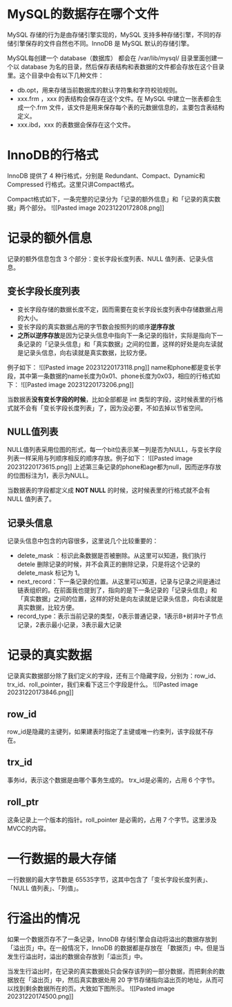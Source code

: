 # MySQL的数据存在哪个文件
MySQL 存储的行为是由存储引擎实现的，MySQL 支持多种存储引擎，不同的存储引擎保存的文件自然也不同。InnoDB 是 MySQL 默认的存储引擎。

MySQL每创建一个 database（数据库） 都会在 /var/lib/mysql/ 目录里面创建一个以 database 为名的目录，然后保存表结构和表数据的文件都会存放在这个目录里。这个目录中会有以下几种文件：
- db.opt，用来存储当前数据库的默认字符集和字符校验规则。
- xxx.frm ，xxx 的表结构会保存在这个文件。在 MySQL 中建立一张表都会生成一个.frm 文件，该文件是用来保存每个表的元数据信息的，主要包含表结构定义。
- xxx.ibd，xxx 的表数据会保存在这个文件。

# InnoDB的行格式
InnoDB 提供了 4 种行格式，分别是 Redundant、Compact、Dynamic和 Compressed 行格式。这里只讲Compact格式。

Compact格式如下，一条完整的记录分为「记录的额外信息」和「记录的真实数据」两个部分。
![[Pasted image 20231220172808.png]]
# 记录的额外信息
记录的额外信息包含 3 个部分：变长字段长度列表、NULL 值列表、记录头信息。

## 变长字段长度列表
- 变长字段存储的数据长度不定，因而需要在变长字段长度列表中存储数据占用的大小。
- 变长字段的真实数据占用的字节数会按照列的顺序**逆序存放**
- **之所以逆序存放**是因为记录头信息中指向下一条记录的指针，实际是指向下一条记录的「记录头信息」和「真实数据」之间的位置，这样的好处是向左读就是记录头信息，向右读就是真实数据，比较方便。

例子如下：
![[Pasted image 20231220173118.png]]
name和phone都是变长字段，其中第一条数据的name长度为0x01、phone长度为0x03，相应的行格式如下：
![[Pasted image 20231220173206.png]]

当数据表**没有变长字段的时候**，比如全部都是 int 类型的字段，这时候表里的行格式就不会有「变长字段长度列表」了，因为没必要，不如去掉以节省空间。

## NULL值列表
NULL值列表采用位图的形式，每一个bit位表示某一列是否为NULL，与变长字段列表一样采用与列顺序相反的顺序存放。例子如下：
![[Pasted image 20231220173615.png]]
上述第三条记录的phone和age都为null，因而逆序存放的位图标注为1，表示为NULL。

当数据表的字段都定义成 **NOT NULL** 的时候，这时候表里的行格式就不会有 NULL 值列表了。

## 记录头信息
记录头信息中包含的内容很多，这里说几个比较重要的：
- delete_mask ：标识此条数据是否被删除。从这里可以知道，我们执行 detele 删除记录的时候，并不会真正的删除记录，只是将这个记录的 delete_mask 标记为 1。
- next_record：下一条记录的位置。从这里可以知道，记录与记录之间是通过链表组织的。在前面我也提到了，指向的是下一条记录的「记录头信息」和「真实数据」之间的位置，这样的好处是向左读就是记录头信息，向右读就是真实数据，比较方便。
- record_type：表示当前记录的类型，0表示普通记录，1表示B+树非叶子节点记录，2表示最小记录，3表示最大记录

# 记录的真实数据
记录真实数据部分除了我们定义的字段，还有三个隐藏字段，分别为：row_id、trx_id、roll_pointer，我们来看下这三个字段是什么。
![[Pasted image 20231220173846.png]]

## row_id
row_id是隐藏的主键列，如果建表时指定了主键或唯一约束列，该字段就不存在。

## trx_id
事务id，表示这个数据是由哪个事务生成的。 trx_id是必需的，占用 6 个字节。

## roll_ptr
这条记录上一个版本的指针。roll_pointer 是必需的，占用 7 个字节。这里涉及MVCC的内容。

# 一行数据的最大存储
一行数据的最大字节数是 65535字节，这其中包含了「变长字段长度列表」、「NULL 值列表」、「列值」。

# 行溢出的情况
如果一个数据页存不了一条记录，InnoDB 存储引擎会自动将溢出的数据存放到「溢出页」中。在一般情况下，InnoDB 的数据都是存放在 「数据页」中。但是当发生行溢出时，溢出的数据会存放到「溢出页」中。

当发生行溢出时，在记录的真实数据处只会保存该列的一部分数据，而把剩余的数据放在「溢出页」中，然后真实数据处用 20 字节存储指向溢出页的地址，从而可以找到剩余数据所在的页。大致如下图所示。
![[Pasted image 20231220174500.png]]

